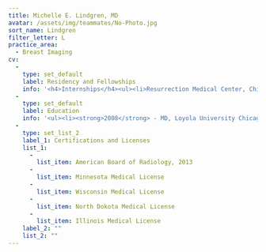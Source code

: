 ```yaml
---
title: Michelle E. Lindgren, MD
avatar: /assets/img/teammates/No-Photo.jpg
sort_name: Lindgren
filter_letter: L
practice_area:
  - Breast Imaging
cv:
  - 
    type: set_default
    label: Residency and Fellowships
    info: '<h4>Internships</h4><ul><li>Resurrection Medical Center, Chicago, IL, 2008-2009</li></ul><h4>Residencies</h4><h4></h4><ul><li>University of Chicago Medical Center, Chicago, IL, Radiology, 2009-2013</li></ul><h4>Fellowships</h4><ul><li>University of Chicago Medical Center, Chicago, IL, Breast Imaging, 2013-2014</li></ul>'
  - 
    type: set_default
    label: Education
    info: '<ul><li><strong>2008</strong> - MD, Loyola University Chicago Stritch School of Medicine, Maywood, IL</li><li><strong>2003</strong> - BS, University of Illinois Urbana - Champaign, Urbana, IL</li></ul>'
  - 
    type: set_list_2
    label_1: Certifications and Licenses
    list_1:
      - 
        list_item: American Board of Radiology, 2013
      - 
        list_item: Minnesota Medical License
      - 
        list_item: Wisconsin Medical License
      - 
        list_item: North Dokota Medical License
      - 
        list_item: Illinois Medical License
    label_2: ""
    list_2: ""
---
```

